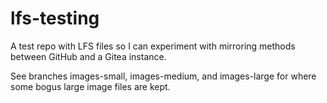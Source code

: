 # lfs-testing

A test repo with LFS files so I can experiment with mirroring methods between GitHub and a Gitea instance.

See branches images-small, images-medium, and images-large for where some bogus large image files are kept.

